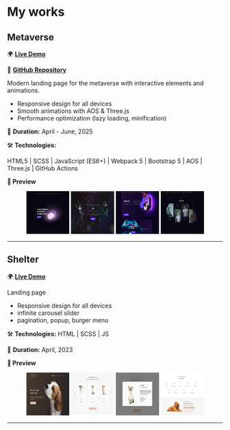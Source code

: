 # My works

## Metaverse

🌍 [**Live Demo**](https://millisabel.github.io/Metaverse/)

📂 [**GitHub Repository**](https://github.com/millisabel/Metaverse)

Modern landing page for the metaverse with interactive elements and animations.

- Responsive design for all devices
- Smooth animations with AOS & Three.js
- Performance optimization (lazy loading, minification)

📅 **Duration:**  April - June, 2025

🛠️ **Technologies:** 

HTML5 | SCSS | JavaScript (ES6+) | Webpack 5 | Bootstrap 5 | AOS | Three.js | GitHub Actions

**👀 Preview**

<p align="center">
  <img src="assets/images/Metaverse/Metaverse_1.png" width="20%" height="100px" alt="Screenshot 1"/>
  <img src="assets/images/Metaverse/Metaverse_2.png" width="20%" height="100px" alt="Screenshot 2"/>
  <img src="assets/images/Metaverse/Metaverse_3.png" width="20%" height="100px" alt="Screenshot 3"/>
  <img src="assets/images/Metaverse/Metaverse_4.png" width="20%" height="100px" alt="Screenshot 4"/>
</p>

<hr>

## Shelter

🌍 [**Live Demo**](https://rolling-scopes-school.github.io/millisabel-JSFE2023Q1/shelter/)

Landing page

- Responsive design for all devices
- infinite carousel slider
- pagination, popup, burger menu

🛠️ **Technologies:**  HTML | SCSS | JS

📅 **Duration:** April, 2023

**👀 Preview**

<p align="center">
  <img src="assets/images/Shelter/Shelter_1.png" width="20%" height="100px" alt="Screenshot 1"/>
  <img src="assets/images/Shelter/Shelter_2.png" width="20%" height="100px" alt="Screenshot 2"/>
  <img src="assets/images/Shelter/Shelter_3.png" width="20%" height="100px" alt="Screenshot 3"/>
  <img src="assets/images/Shelter/Shelter_4.png" width="20%" height="100px" alt="Screenshot 4"/>
</p>

<hr>

